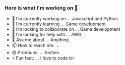 ### Here is what I'm working on 👋


<!-- **jaylencode/jaylencode** is a ✨ _special_ ✨ repository because its `README.md` (this file) appears on your GitHub profile. -->

<!-- Here are some ideas to get you started: -->

- 🔭 I’m currently working on ... Javascript and Python
- 🌱 I’m currently learning ... Game development
- 👯 I’m looking to collaborate on ... Game development
- 🤔 I’m looking for help with ... AWS
- 💬 Ask me about ... Anything
- 📫 How to reach me: ... 
- 😄 Pronouns: ... he/him
- ⚡ Fun fact: ... I love to code lol


